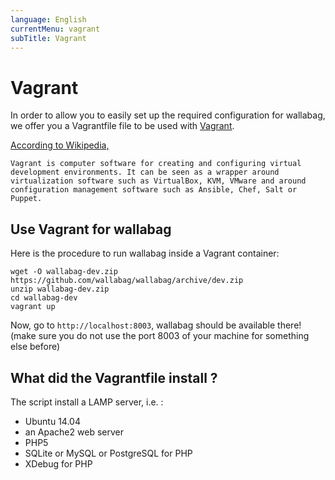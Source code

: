 ```yaml
---
language: English
currentMenu: vagrant
subTitle: Vagrant
---
```


# Vagrant

In order to allow you to easily set up the required configuration for wallabag, we offer you a Vagrantfile file to be used with [Vagrant](http://www.vagrantup.com).

[According to Wikipedia,](https://en.wikipedia.org/wiki/Vagrant_%28software%29)

    Vagrant is computer software for creating and configuring virtual development environments. It can be seen as a wrapper around virtualization software such as VirtualBox, KVM, VMware and around configuration management software such as Ansible, Chef, Salt or Puppet.

## Use Vagrant for wallabag

Here is the procedure to run wallabag inside a Vagrant container:

    wget -O wallabag-dev.zip https://github.com/wallabag/wallabag/archive/dev.zip
    unzip wallabag-dev.zip
    cd wallabag-dev
    vagrant up

Now, go to `http://localhost:8003`, wallabag should be available there! (make sure you do not use the port 8003 of your machine for something else before)

## What did the Vagrantfile install ?

The script install a LAMP server, i.e. :

* Ubuntu 14.04
* an Apache2 web server
* PHP5
* SQLite or MySQL or PostgreSQL for PHP
* XDebug for PHP
